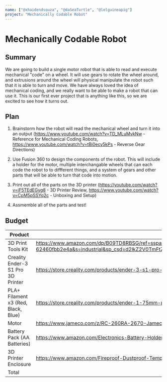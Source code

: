 ```yaml
---
name: ["@xhaidendsouza", "@daSeaTurtle", "@lolguineapig"]
project: "Mechanically Codable Robot"
---
```


# Mechanically Codable Robot

## Summary

We are going to build a single motor robot that is able to read and execute mechanical "code" on a wheel. It will use gears to rotate the wheel around, and extrusions around the wheel will physical manipulate the robot such that it is able to turn and move. We have always loved the idea of mechanical coding, and we really want to be able to make a robot that can use it. This is our first ever project that is anything like this, so we are excited to see how it turns out.

## Plan

1) Brainstorm how the robot will read the mechanical wheel and turn it into an output (https://www.youtube.com/watch?v=TD_MLuMvkNw - Reference for Mechanical Coding Robots, https://www.youtube.com/watch?v=tBi0ecy5kPs - Reverse Gear Directions)

2) Use Fusion 360 to design the components of the robot. This will include a holder for the motor, multiple interchangable wheels that can each code the robot to to diffferent things, and a system of gears and other parts that will be able to turn that code into motion. 

3) Print out all of the parts on the 3D printer (https://youtube.com/watch?v=iF5TEdEGyg8 - 3D Printer Review, https://www.youtube.com/watch?v=CpM5pSSYq2c - Unboxing and Setup)

4) Assmemble all of the parts and test!

## Budget

|Product                | Supplier/Link         | Cost             |
| --------------- | ------------------------------------- | ------ |
|3D Print Tools Kit|https://www.amazon.com/dp/B09TD8RBSG/ref=sspa_dk_detail_4?psc=1&pd_rd_i=B09TD8RBSG&pd_rd_w=UVm92&content-id=amzn1.sym.88097cb9-5064-44ef-891b-abfacbc1c44b&pf_rd_p=88097cb9-5064-44ef-891b-abfacbc1c44b&pf_rd_r=S89Y8JX4NFD4AEN3BBK8&pd_rd_wg=rOsGm&pd_rd_r=d7d980e4-40eb-4b48-b99e-62460fbb2e4a&s=industrial&sp_csd=d2lkZ2V0TmFtZT1zcF9kZXRhaWw&spLa=ZW5jcnlwdGVkUXVhbGlmaWVyPUE5TzQyTEdRVFkzUTAmZW5jcnlwdGVkSWQ9QTA4MzQ0NzgyVFFRWTFYQ01YNVpLJmVuY3J5cHRlZEFkSWQ9QTA0NTkwMjMyMklFNU9JNFUzVFRaJndpZGdldE5hbWU9c3BfZGV0YWlsJmFjdGlvbj1jbGlja1JlZGlyZWN0JmRvTm90TG9nQ2xpY2s9dHJ1ZQ== | $25.26|
|Creality Ender-3 S1 Pro 3D Printer|https://store.creality.com/products/ender-3-s1-pro-3d-printer |$460.73 |
|PLA+ Filament x3 (Red, Black, Blue)|https://store.creality.com/products/ender-1-75mm-pla-3d-printing-filament-1kg-2p0t?cfb=589f0b45-caa6-4594-91a1-5790d5d4e43c&ifb=589f0b45-caa6-4594-91a1-5790d5d4e43c&scm=search.v4&score=3609.9840480000003&ssp=&spm=..search.search_1.2 |$70.77 |
|Motor|https://www.jameco.com/z/RC-260RA-2670-Jameco-ReliaPro-4-5-Volt-DC-Motor-1-58A-15-000-RPM_211246.html | $8.25|
|Battery Pack (AA Batteries)| https://www.amazon.com/Electronics-Battery-Holder-Switch-BHAA3B/dp/B09MZWMTGR |$2.39|
|3D Printer Enclosure|https://www.amazon.com/Fireproof-Dustproof-Temperature-Protective-Room29-9x25-5x28-3/dp/B08JQC6Z9N/ref=mp_s_a_1_3?crid=1J3MMRBKNNHXF&keywords=ender+3+s1+pro+enclosure&qid=1675519881&sprefix=ender+3+s1+pro+%2Caps%2C192&sr=8-3&ufe=app_do%3Aamzn1.fos.18ed3cb5-28d5-4975-8bc7-93deae8f9840 |$64.99|
| Total           |                           | $632.39 |
